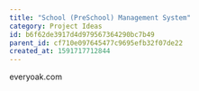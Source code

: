 ```yaml
---
title: "School (PreSchool) Management System"
category: Project Ideas
id: b6f62de3917d4d979567364290bc7b49
parent_id: cf710e097645477c9695efb32f07de22
created_at: 1591717712844
---
```


everyoak.com

                